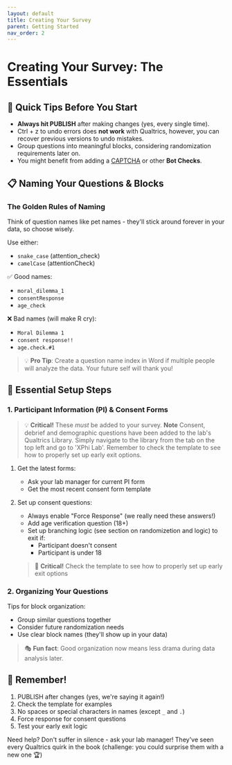 ```yaml
---
layout: default
title: Creating Your Survey
parent: Getting Started
nav_order: 2
---
```


# Creating Your Survey: The Essentials 

## 🎯 Quick Tips Before You Start
- **Always hit PUBLISH** after making changes (yes, every single time).
- Ctrl + z to undo errors does **not work** with Qualtrics, however, you can recover previous versions to undo mistakes.
- Group questions into meaningful blocks, considering randomization requirements later on.	
- You might benefit from adding a [CAPTCHA](https://www.qualtrics.com/support/survey-platform/survey-module/editing-questions/question-types-guide/advanced/captcha-verification/) or other **Bot Checks**.

## 📋 Naming Your Questions & Blocks

### The Golden Rules of Naming
Think of question names like pet names - they'll stick around forever in your data, so choose wisely.

Use either:
- `snake_case` (attention_check)
- `camelCase` (attentionCheck)

✅ Good names:
- `moral_dilemma_1`
- `consentResponse`
- `age_check`

❌ Bad names (will make R cry):
- `Moral Dilemma 1`
- `consent response!!`
- `age.check.#1`

> 💡 **Pro Tip**: Create a question name index in Word if multiple people will analyze the data. Your future self will thank you!

## 🔑 Essential Setup Steps

### 1. Participant Information (PI) & Consent Forms

> 💡 **Critical!** These *must* be added to your survey. **Note** Consent, debrief and demographic questions have been added to the lab's Qualtrics Library. Simply navigate to the library from the tab on the top left and go to 'XPhi Lab'. Remember to check the template to see how to properly set up early exit options.
> 


1. Get the latest forms:
   - Ask your lab manager for current PI form
   - Get the most recent consent form template
   
2. Set up consent questions:
   - Always enable "Force Response" (we really need these answers!)
   - Add age verification question (18+)
   - Set up branching logic (see section on randomizetion and logic) to exit if:
     - Participant doesn't consent
     - Participant is under 18
   
   > 🚨 **Critical!** Check the template to see how to properly set up early exit options

### 2. Organizing Your Questions

Tips for block organization:
- Group similar questions together
- Consider future randomization needs
- Use clear block names (they'll show up in your data)

> 🎭 **Fun fact**: Good organization now means less drama during data analysis later.

## 📝 Remember!
1. PUBLISH after changes (yes, we're saying it again!)
2. Check the template for examples
3. No spaces or special characters in names (except `_` and `.`)
4. Force response for consent questions
5. Test your early exit logic

Need help? Don't suffer in silence - ask your lab manager! They've seen every Qualtrics quirk in the book (challenge: you could surprise them with a new one 🏆) 
